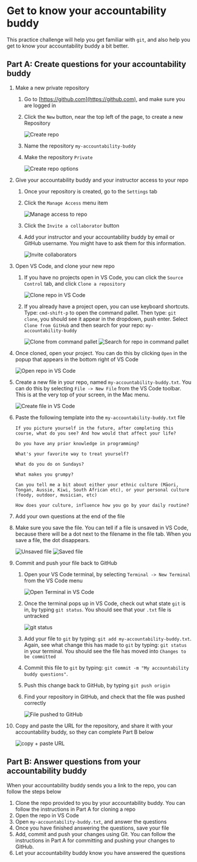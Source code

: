 # Get to know your accountability buddy

This practice challenge will help you get familiar with `git`, and also help you get to know your accountability buddy a bit better.

## Part A: Create questions for your accountability buddy

1. Make a new private repository
   1. Go to [https://github.com](https://github.com), and make sure you are logged in
   2. Click the `New` button, near the top left of the page, to create a new Repository

      ![Create repo](git-challenge-01.png)

   3. Name the repository `my-accountability-buddy`
   4. Make the repository `Private`
      
      ![Create repo options](git-challenge-02.png)

2. Give your accountability buddy and your instructor access to your repo
   1. Once your repository is created, go to the `Settings` tab
   2. Click the `Manage Access` menu item

      ![Manage access to repo](git-challenge-03.png)

   3. Click the `Invite a collaborator` button
   4. Add your instructor and your accountability buddy by email or GitHub username. You might have to ask them for this information.
   
      ![Invite collaborators](git-challenge-04.png)

3. Open VS Code, and clone your new repo
   1. If you have no projects open in VS Code, you can click the `Source Control` tab, and click `Clone a repository`

      ![Clone repo in VS Code](git-challenge-05.png)

   2. If you already have a project open, you can use keyboard shortcuts. Type: `cmd-shift-p` to open the command pallet. Then type: `git clone`, you should see it appear in the dropdown, push enter. Select `Clone from GitHub` and then search for your repo: `my-accountability-buddy`

      ![Clone from command pallet](git-challenge-06.png)
      ![Search for repo in command pallet](git-challenge-07.png)

4. Once cloned, open your project. You can do this by clicking `Open` in the popup that appears in the bottom right of VS Code

   ![Open repo in VS Code](git-challenge-08.png)

5. Create a new file in your repo, named `my-accountability-buddy.txt`. You can do this by selecting `File -> New File` from the VS Code toolbar. This is at the very top of your screen, in the Mac menu.

   ![Create file in VS Code](git-challenge-09.png)

6. Paste the following template into the `my-accountability-buddy.txt` file

   ```
   If you picture yourself in the future, after completing this course, what do you see? And how would that affect your life?

   Do you have any prior knowledge in programming?

   What's your favorite way to treat yourself?
   
   What do you do on Sundays?

   What makes you grumpy?

   Can you tell me a bit about either your ethnic culture (Māori, Tongan, Aussie, Kiwi, South African etc), or your personal culture (foody, outdoor, musician, etc)

   How does your culture, influence how you go by your daily routine?

   ```

7. Add your own questions at the end of the file
8. Make sure you save the file. You can tell if a file is unsaved in VS Code, because there will be a dot next to the filename in the file tab. When you save a file, the dot disappears. 

   ![Unsaved file](git-challenge-14.png)
   ![Saved file](git-challenge-15.png)

9. Commit and push your file back to GitHub
   1. Open your VS Code terminal, by selecting `Terminal -> New Terminal` from the VS Code menu
   
      ![Open Terminal in VS Code](git-challenge-10.png)
   
   2. Once the terminal pops up in VS Code, check out what state `git` is in, by typing `git status`. You should see that your `.txt` file is untracked
   
      ![git status](git-challenge-11.png)
   
   3. Add your file to `git` by typing: `git add my-accountability-buddy.txt`. Again, see what change this has made to `git` by typing: `git status` in your terminal. You should see the file has moved into `Changes to be committed`
   4. Commit this file to `git` by typing: `git commit -m "My accountability buddy questions"`. 
   5. Push this change back to GitHub, by typing `git push origin`
   6. Find your repository in GitHub, and check that the file was pushed correctly

      ![File pushed to GitHub](git-challenge-12.png)

10. Copy and paste the URL for the repository, and share it with your accountability buddy, so they can complete Part B below

    ![copy + paste URL](git-challenge-13.png)

## Part B: Answer questions from your accountability buddy

When your accountability buddy sends you a link to the repo, you can follow the steps below

1. Clone the repo provided to you by your accountability buddy. You can follow the instructions in Part A for cloning a repo
2. Open the repo in VS Code
3. Open `my-accountability-buddy.txt`, and answer the questions
4. Once you have finished answering the questions, save your file
5. Add, commit and push your changes using Git. You can follow the instructions in Part A for committing and pushing your changes to GitHub.
6. Let your accountability buddy know you have answered the questions

